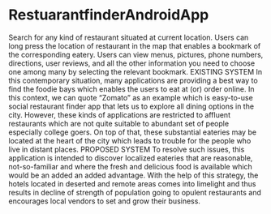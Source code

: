 # RestuarantfinderAndroidApp
Search for any kind of restaurant situated at current location.
Users can long press the location of restaurant in the map that enables a
bookmark of the corresponding eatery.
Users can view menus, pictures, phone numbers, directions, user reviews, and all the other information 
you need to choose one among many by selecting the relevant bookmark.
EXISTING SYSTEM
In this contemporary situation, many applications are providing a best way to find the foodie bays which enables the users to eat at (or) order online. In this context, we can quote “Zomato” as an example which is easy-to-use social restaurant finder app that lets us to explore all dining options in the city.
However, these kinds of applications are restricted to affluent restaurants which are not quite suitable to abundant set of people especially college goers.
On top of that, these substantial eateries may be located at the heart of the city which leads to trouble for the people who live in distant places.
PROPOSED SYSTEM
To resolve such issues, this application is intended to discover localized eateries that are reasonable, not-so-familiar and where the fresh and delicious food is available which would be an added an added advantage. With the help of this strategy, the hotels located in deserted and remote areas comes into limelight and thus results in decline of strength of population going to opulent restaurants and encourages local vendors to set and grow their business.

